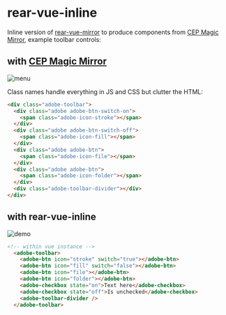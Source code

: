 # rear-vue-inline

Inline version of [rear-vue-mirror](https://github.com/Inventsable/rear-vue-mirror) to produce components from [CEP Magic Mirror](https://github.com/Inventsable/CEP-Magic-Mirror), example toolbar controls:

## with [CEP Magic Mirror](https://github.com/Inventsable/CEP-Magic-Mirror)

![menu](https://thumbs.gfycat.com/HonorableTotalAcornwoodpecker-size_restricted.gif)

Class names handle everything in JS and CSS but clutter the HTML:

``` html
<div class="adobe-toolbar">
  <div class="adobe adobe-btn-switch-on">
    <span class="adobe-icon-stroke"></span>
  </div>
  <div class="adobe adobe-btn-switch-off">
    <span class="adobe-icon-fill"></span>
  </div>
  <div class="adobe adobe-btn">
    <span class="adobe-icon-file"></span>
  </div>
  <div class="adobe adobe-btn">
    <span class="adobe-icon-folder"></span>
  </div>
  <div class="adobe-toolbar-divider"></div>
</div>
```

## with rear-vue-inline

![demo](https://thumbs.gfycat.com/CarefreeFemaleElkhound-size_restricted.gif)

``` html
<!-- within vue instance -->
  <adobe-toolbar>
    <adobe-btn icon="stroke" switch="true"></adobe-btn>
    <adobe-btn icon="fill" switch="false"></adobe-btn>
    <adobe-btn icon="file"></adobe-btn>
    <adobe-btn icon="folder"></adobe-btn>
    <adobe-checkbox state="on">Text here</adobe-checkbox>
    <adobe-checkbox state="off">Is unchecked</adobe-checkbox>
    <adobe-toolbar-divider />
  </adobe-toolbar>
```
